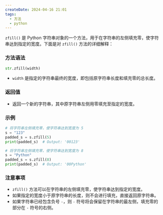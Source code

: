 ```yaml
---
createDate: 2024-04-16 21:01
tags:
  - 方法
  - python
---
```

`zfill()` 是 Python 字符串对象的一个方法，用于在字符串的左侧填充零，使字符串达到指定的宽度。下面是对 `zfill()` 方法的详细解释：

### 方法语法
```python
str.zfill(width)
```

- `width` 是指定的字符串最终的宽度，即包括原字符串长度和填充零的总长度。

### 返回值
- 返回一个新的字符串，其中原字符串左侧用零填充至指定的宽度。

### 示例
```python
# 将字符串左侧填充零，使字符串达到宽度为 5
s = "123"
padded_s = s.zfill(5)
print(padded_s)  # Output: '00123'

# 将字符串左侧填充零，使字符串达到宽度为 8
s = "Python"
padded_s = s.zfill(8)
print(padded_s)  # Output: '00Python'
```

### 注意事项
- `zfill()` 方法可以在字符串的左侧填充零，使字符串达到指定的宽度。
- 如果指定的宽度小于原字符串的长度，则不会进行填充，直接返回原字符串。
- 如果字符串已经包含负号 `-`，则 `-` 符号将会保留在字符串的最左侧，填充零的部分在 `-` 符号的右侧。